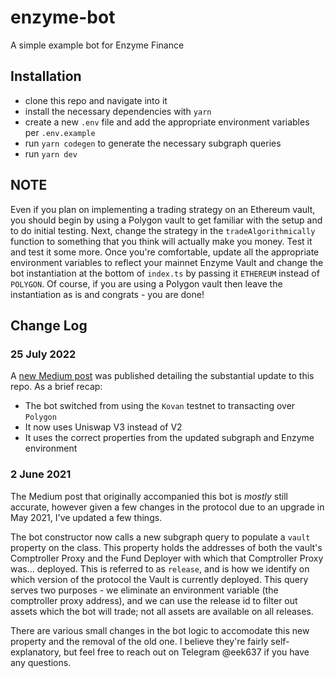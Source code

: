# enzyme-bot

A simple example bot for Enzyme Finance

## Installation

- clone this repo and navigate into it
- install the necessary dependencies with `yarn`
- create a new `.env` file and add the appropriate environment variables per `.env.example`
- run `yarn codegen` to generate the necessary subgraph queries
- run `yarn dev`

## NOTE

Even if you plan on implementing a trading strategy on an Ethereum vault, you should begin by using a Polygon vault to get familiar with the setup and to do initial testing. Next, change the strategy in the `tradeAlgorithmically` function to something that you think will actually make you money. Test it and test it some more. Once you're comfortable, update all the appropriate environment variables to reflect your mainnet Enzyme Vault and change the bot instantiation at the bottom of `index.ts` by passing it `ETHEREUM` instead of `POLYGON`. Of course, if you are using a Polygon vault then leave the instantiation as is and congrats - you are done!

## Change Log

### 25 July 2022

A [new Medium post](https://medium.com/@avantgardefi) was published detailing the substantial update to this repo. As a brief recap:

- The bot switched from using the `Kovan` testnet to transacting over `Polygon`
- It now uses Uniswap V3 instead of V2
- It uses the correct properties from the updated subgraph and Enzyme environment

### 2 June 2021

The Medium post that originally accompanied this bot is _mostly_ still accurate, however given a few changes in the protocol due to an upgrade in May 2021, I've updated a few things.

The bot constructor now calls a new subgraph query to populate a `vault` property on the class. This property holds the addresses of both the vault's Comptroller Proxy and the Fund Deployer with which that Comptroller Proxy was... deployed. This is referred to as `release`, and is how we identify on which version of the protocol the Vault is currently deployed. This query serves two purposes - we eliminate an environment variable (the comptroller proxy address), and we can use the release id to filter out assets which the bot will trade; not all assets are available on all releases.

There are various small changes in the bot logic to accomodate this new property and the removal of the old one. I believe they're fairly self-explanatory, but feel free to reach out on Telegram @eek637 if you have any questions.
